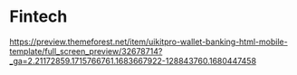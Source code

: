 # Fintech

https://preview.themeforest.net/item/uikitpro-wallet-banking-html-mobile-template/full_screen_preview/32678714?_ga=2.21172859.1715766761.1683667922-128843760.1680447458